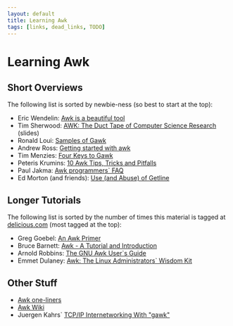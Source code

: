 ```yaml
---
layout: default
title: Learning Awk
tags: [links, dead_links, TODO]
---
```


Learning Awk
============

Short Overviews
---------------

The following list is sorted by newbie-ness (so best to start at the top):

- Eric Wendelin: [Awk is a beautiful tool][overview01]
- Tim Sherwood: [AWK: The Duct Tape of Computer Science Research][overview02] (slides)
- Ronald Loui: [Samples of Gawk][overview03]
- Andrew Ross: [Getting started with awk][overview04]
- Tim Menzies: [Four Keys to Gawk][overview05]
- Peteris Krumins: [10 Awk Tips, Tricks and Pitfalls][overview06]
- Paul Jakma: [Awk programmers\`  FAQ][overview07]
- Ed Morton (and friends): [Use (and Abuse) of Getline][overview08]

Longer Tutorials
----------------

The following list is sorted by the number of times this material is
tagged at [delicious.com][delicious] (most tagged at the top):

- Greg Goebel: [An Awk Primer][tutorial01]
- Bruce Barnett: [Awk - A Tutorial and Introduction][tutorial02]
- Arnold Robbins: [The GNU Awk User\`s Guide][tutorial03]
- Emmet Dulaney: [Awk: The Linux Administrators\` Wisdom Kit][tutorial04]

Other Stuff
-----------

- [Awk one-liners][other01]
- [Awk Wiki][other02]
- Juergen Kahrs\` [TCP/IP Internetworking With \"gawk\"][other03]

[delicious]:  http://delicious.com
[overview01]: http://eriwen.com/tools/awk-is-a-beautiful-tool/
[overview02]: http://lawker.googlecode.com/svn/fridge/share/pdf/gawk-tutorial.pdf
[overview03]: ./samples.html
[overview04]: http://doc.ddart.net/shell/awk/
[overview05]: ./keys2awk.html
[overview06]: http://www.catonmat.net/blog/ten-awk-tips-tricks-and-pitfalls/
[overview07]: http://hibernia.jakma.org/~paul/awk-faq.html
[overview08]: ./tip/getline.html
[tutorial01]: http://www.vectorsite.net/tsawk.html
[tutorial02]: http://www.grymoire.com/Unix/Awk.html
[tutorial03]: http://www.gnu.org/software/gawk/manual/gawk.html
[tutorial04]: http://www.oracle.com/technology/pub/articles/dulaney_awk.html
[other01]:    ./oneliners.html
[other02]:    http://awk.freeshell.org/
[other03]:    http://www.gnu.org/software/gawk/manual/gawkinet/html_node/index.html
